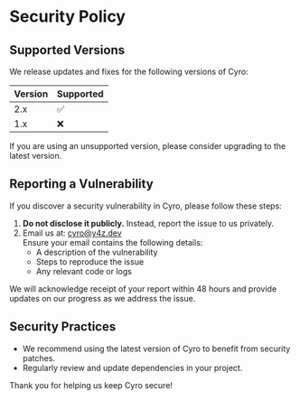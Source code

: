 # Security Policy

## Supported Versions

We release updates and fixes for the following versions of Cyro:

| Version | Supported |
| ------- | --------- |
| 2.x     | ✅        |
| 1.x     | ❌        |

If you are using an unsupported version, please consider upgrading to the latest version.

## Reporting a Vulnerability

If you discover a security vulnerability in Cyro, please follow these steps:

1. **Do not disclose it publicly.** Instead, report the issue to us privately.
2. Email us at: [cyro@y4z.dev](mailto:cyro@y4z.dev)  
   Ensure your email contains the following details:
   - A description of the vulnerability
   - Steps to reproduce the issue
   - Any relevant code or logs

We will acknowledge receipt of your report within 48 hours and provide updates on our progress as we address the issue.

## Security Practices

- We recommend using the latest version of Cyro to benefit from security patches.
- Regularly review and update dependencies in your project.

Thank you for helping us keep Cyro secure!
